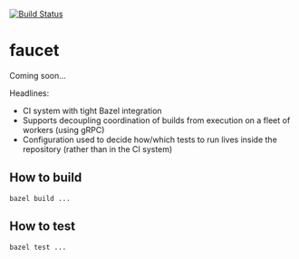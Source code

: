 [![Build Status](https://travis-ci.org/dinowernli/faucet.svg?branch=master)](https://travis-ci.org/dinowernli/faucet)

# faucet

Coming soon...

Headlines:
* CI system with tight Bazel integration
* Supports decoupling coordination of builds from execution on a fleet of workers (using gRPC)
* Configuration used to decide how/which tests to run lives inside the repository (rather than in the CI system)

## How to build

`bazel build ...`

## How to test

`bazel test ...`
